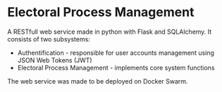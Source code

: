 # Electoral Process Management

A RESTfull web service made in python with Flask and SQLAlchemy. It consists of two subsystems:
- Authentification - responsible for user accounts management using JSON Web Tokens (JWT)
- Electoral Process Management - implements core system functions

The web service was made to be deployed on Docker Swarm.